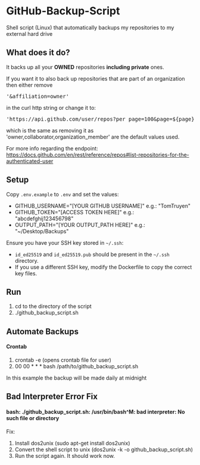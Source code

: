 # GitHub-Backup-Script

Shell script (Linux) that automatically backups my repositories to my external hard drive

## What does it do?

It backs up all your **OWNED** repositories **including private** ones.

If you want it to also back up repositories that are part of an organization then either remove

<pre>'&affiliation=owner'</pre>

in the curl http string or change it to:

<pre>'https://api.github.com/user/repos?per_page=100&page=${page}&visibility=all&affilation=owner,collaborator,organization_member'</pre>

which is the same as removing it as 'owner,collaborator,organization_member' are the default values used.

For more info regarding the endpoint: https://docs.github.com/en/rest/reference/repos#list-repositories-for-the-authenticated-user

## Setup

Copy `.env.example` to `.env` and set the values:

- GITHUB_USERNAME="[YOUR GITHUB USERNAME]" e.g.: "TomTruyen" <br/>
- GITHUB_TOKEN="[ACCESS TOKEN HERE]" e.g.: "abcdefghij123456798" <br/>
- OUTPUT_PATH="[YOUR OUTPUT_PATH HERE]" e.g.: "~/Desktop/Backups" <br/>

Ensure you have your SSH key stored in `~/.ssh`:

- `id_ed25519` and `id_ed25519.pub` should be present in the `~/.ssh` directory.
- If you use a different SSH key, modify the Dockerfile to copy the correct key files.

## Run

1. cd to the directory of the script <br/>
2. ./github_backup_script.sh <br/>

## Automate Backups

#### Crontab

1. crontab -e (opens crontab file for user)
2. 00 00 \* \* \* bash /path/to/github_backup_script.sh

In this example the backup will be made daily at midnight

## Bad Interpreter Error Fix

#### bash: ./github_backup_script.sh: /usr/bin/bash^M: bad interpreter: No such file or directory

Fix:

1. Install dos2unix (sudo apt-get install dos2unix)
2. Convert the shell script to unix (dos2unix -k -o github_backup_script.sh)
3. Run the script again. It should work now.
